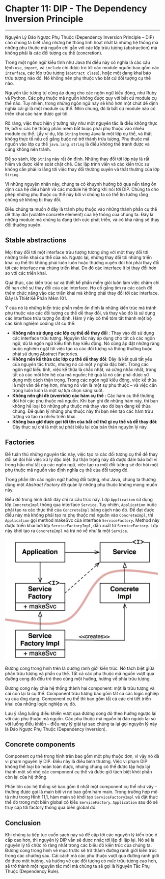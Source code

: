 # Chapter 11: DIP - The Dependency Inversion Principle
-------------

Nguyên Lý Đảo Ngược Phụ Thuộc (Dependency Inversion Principle – DIP) cho chúng ta biết rằng những hệ thống linh hoạt nhất là những hệ thống mà những phụ thuộc mã nguồn chỉ gắn với các lớp trừu tượng (abstraction) mà không phải là các đối tượng cụ thể (concretion).

Trong một ngôn ngữ kiểu tĩnh như Java thì điều này có nghĩa là các câu lệnh `use`, `import`, và `include` chỉ được trỏ tới các module nguồn bao gồm các `interface`, các lớp trừu tượng (`abstract class`), hoặc một dạng khai báo trừu tượng nào đó. Nó không nên phụ thuộc vào bất cứ đối tượng cụ thể nào.

Nguyên tắc tương tự cũng áp dụng cho các ngôn ngữ kiểu động, như Ruby và Python. Các phụ thuộc mã nguồn không được quy với bất cứ module cụ thể nào. Tuy nhiên, trong những ngôn ngữ này sẽ khó hơn một chút để định nghĩa cái gì là một module cụ thể. Nhìn chung, đó là bất cứ module nào có triển khai các hàm được gọi tới.

Rõ ràng, việc thực hiện ý tưởng này như một nguyên tắc là điều không thực tế, bởi vì các hệ thống phần mềm bắt buộc phải phụ thuộc vào nhiều module cụ thể. Lấy ví dụ, lớp `String` trong Java là một lớp cụ thể, và thật không thực tế nếu cố gắng buộc nó trở thành trừu tượng. Phụ thuộc mã nguồn vào lớp cụ thể `java.lang.string` là điều không thể tránh được và cũng không nên tránh.

Để so sánh, lớp `String` này rất ổn định. Những thay đổi tới lớp này là rất hiếm và được kiểm soát chặt chẽ. Các lập trình viên và các kiến trúc sư không cần phải lo lắng tới việc thay đổi thường xuyên và thất thường của lớp `String`.

Vì những nguyên nhân này, chúng ta có khuynh hướng bỏ qua nền tảng ổn định của hệ điều hành và các module hệ thống khi nói tới DIP. Chúng ta cho phép những phụ thuộc cụ thể này bởi vì chúng ta có thể tin tưởng rằng chúng sẽ không bị thay đổi.

Điều chúng ta muốn ở đây là tránh phụ thuộc vào những thành phần cụ thể dễ thay đổi (volatile concrete element) của hệ thống của chúng ta. Đây là những module mà chúng ta đang tích cực phát triển, và có khả năng sẽ thay đổi thường xuyên.

## Stable abstractions

Mọi thay đổi tới một interface trừu tượng tương ứng với một thay đổi tới những triển khai cụ thể của nó. Ngược lại, những thay đổi tới những triển khai cụ thể thì không phải luôn luôn hoặc thường xuyên đòi hỏi phải thay đổi tới các interface mà chúng triển khai. Do đó các interface ít bị thay đổi hơn so với các triển khai.

Quả thực, các kiến trúc sư và thiết kế phần mềm giỏi luôn làm việc chăm chỉ để hạn chế sự thay đổi của các interface. Họ cố gắng tìm ra các cách để thêm chức năng vào các triển khai mà không phải thay đổi tới các interface. Đây là Thiết Kế Phần Mềm 101.

Ý của nó là những kiến trúc phần mềm ổn định là những kiến trúc mà tránh phụ thuộc vào các đối tượng cụ thể dễ thay đổi, và thay vào đó là sử dụng các interface trừu tượng ổn định. Hàm ý này có thể tóm tắt thành một bộ các kinh nghiệm coding rất cụ thể:

- **Không nên sử dụng các lớp cụ thể dễ thay đổi** : Thay vào đó sử dụng các interface trừu tượng. Nguyên tắc này áp dụng cho tất cả các ngôn ngữ, dù là ngôn ngữ kiểu tĩnh hay kiểu động. Nó cũng áp đặt những ràng buộc nghiêm ngặt tới việc tạo ra các đối tượng và thông thường buộc phải sử dụng Abstract Factories.
- **Không nên kế thừa các lớp cụ thể dễ thay đổi**: Đây là kết quả tất yếu của nguyên tắc trước, nhưng nó có một ý nghĩa đặc biệt. Trong các ngôn ngữ kiểu tĩnh, việc kế thừa là chắc nhất, và cứng nhắc nhất, trong tất cả các mối liên hệ của mã nguồn; hệ quả là nó cần phải được sử dụng một cách thận trọng. Trong các ngôn ngữ kiểu động, việc kế thừa là một vấn đề nhẹ hơn, nhưng nó vẫn là một sự phụ thuộc – và việc cẩn trọng luôn luôn là một sự lựa chọn sáng suốt.
- **Không nên ghi đè (override) các hàm cụ thể** : Các hàm cụ thể thường đòi hỏi các phụ thuộc mã nguồn. Khi bạn ghi đè những hàm này, thì bạn không hề loại bỏ những phụ thuộc mà thay vào đó bạn đang kế thừa chúng. Để quản lý những phụ thuộc này thì bạn nên tạo các hàm trừu tượng và tạo ra nhiều triển khai.
- **Không bao giờ được gọi tới tên của bất cứ thứ gì cụ thể và dễ thay đổi**: Đây thực sự chỉ là một sự phát biểu lại của bản thân nguyên lý này.

## Factories
Để tuân thủ những nguyên tắc này, việc tạo ra các đối tượng cụ thể dễ thay đổi sẽ đòi hỏi việc xử lý đặc biệt. Sự thận trọng này đã được đảm bảo bởi vì trong hầu như tất cả các ngôn ngữ, việc tạo ra một đối tượng sẽ đòi hỏi một phụ thuộc mã nguồn vào định nghĩa cụ thể của đối tượng đó.

Trong phần lớn các ngôn ngữ hướng đối tượng, như Java, chúng ta thường dùng một *Abstract Factory* để quản lý những phụ thuộc không mong muốn này.

Biểu đồ trong hình dưới đây chỉ ra cấu trúc này. Lớp `Application` sử dụng lớp `ConcreteImpl` thông qua interface `Service`. Tuy nhiên, `Application` buộc phải tạo ra các thực thể của `ConcreteImpl` bằng cách nào đó. Để đạt được điều này mà không phải tạo ra phụ thuộc mã nguồn vào `ConcreteImpl`, thì `Application` gọi method makeSvc của interface `ServiceFactory`. Method này được triển khai bởi lớp `ServiceFactoryImpl`, dẫn xuất từ `ServiceFactory`. Lớp này khởi tạo ra `ConcreteImpl` và trả nó về như là một `Service`.

![Use of the Abstract Factory pattern to manage the dependency](./imgs/image-16.png)

Đường cong trong hình trên là đường ranh giới kiến trúc. Nó tách biệt giữa phần trừu tượng và phần cụ thể. Tất cả các phụ thuộc mã nguồn vượt qua đường cong đó đều trỏ theo cùng một hướng, hướng về phía trừu tượng.

Đường cong này chia hệ thống thành hai component: một là trừu tượng và cái còn lại là cụ thể. Component trừu tượng bao gồm tất cả các logic nghiệp vụ của ứng dụng. Component cụ thể thì bao gồm tất cả các chi tiết triển khai của những logic nghiệp vụ đó.

Lưu ý rằng luồng điều khiển vượt qua đường cong đó theo hướng ngược lại với các phụ thuộc mã nguồn. Các phụ thuộc mã nguồn bị đảo ngược lại so với luồng điều khiển – điều này lý giải tại sao chúng ta lại gọi nguyên lý này là Đảo Ngược Phụ Thuộc (Dependency Inversion).

## Concrete components
Component cụ thể trong hình trên bao gồm một phụ thuộc đơn, vì vậy nó đã vi phạm nguyên lý DIP. Điều này là điều bình thường. Việc vi phạm DIP không thể loại bỏ hoàn toàn được, nhưng chúng có thể được tập hợp lại thành một số nhỏ các component cụ thể và được giữ tách biệt khỏi phần còn lại của hệ thống.

Phần lớn các hệ thống sẽ bao gồm ít nhất một component cụ thể như vậy – thường được gọi là main bởi vì nó bao gồm hàm main. Trong trường hợp mô tả như trong Hình 11.1, hàm main sẽ khởi tạo `ServiceFactoryImpl` và đặt thực thể đó trong một biến global có kiểu `ServiceFactory`. `Application` sau đó sẽ truy cập tới factory thông qua biến global đó.

## Conclusion
Khi chúng ta tiếp tục cuốn sách này và đề cập tới các nguyên lý kiến trúc ở cấp cao hơn, thì nguyên lý DIP vẫn sẽ được nhắc tới lặp đi lặp lại. Nó sẽ là nguyên lý tổ chức rõ ràng nhất trong các biểu đồ kiến trúc của chúng ta. Đường cong trong hình vẽ mục trước sẽ trở thành đường ranh giới kiến trúc trong các chương sau. Cái cách mà các phụ thuộc vượt qua đường ranh giới đó theo một hướng, và hướng về các đối tượng có mức trừu tượng cao hơn, sẽ trở thành một nguyên tắc mới mà chúng ta sẽ gọi là Nguyên Tắc Phụ Thuộc (Dependency Rule).